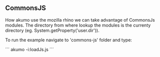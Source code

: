 ## CommonsJS 

How akumo use the mozilla rhino we can take advantage of CommonsJs modules. The directory from where lookup the modules is the currenty directory (eg. System.getProperty('user.dir')).

<p>
To run the example navigate to 'commons-js' folder and type:

´´´
akumo -i:loadJs.js
´´´